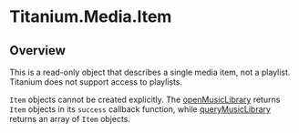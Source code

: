 # Titanium.Media.Item

<ProxySummary/>

## Overview

This is a read-only object that describes a single media item, not a playlist. 
Titanium does not support access to playlists.

`Item` objects cannot be created explicitly.  The 
[openMusicLibrary](Titanium.Media.openMusicLibrary) returns `Item` objects in its
`success` callback function, while [queryMusicLibrary](Titanium.Media.queryMusicLibrary)
returns an array of `Item` objects.

<ApiDocs/>
